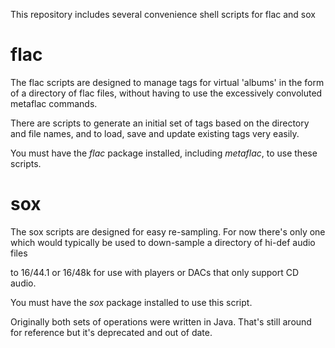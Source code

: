 This repository includes several convenience shell scripts for flac and sox

<h1>flac</h1>
The flac scripts are designed to manage tags for virtual 'albums' in the form of a directory of flac files,
 without having to use the excessively convoluted metaflac commands.

There are scripts to generate an initial set of tags based on the directory and file names, and to load, save and update existing tags very easily.

You must have the <em>flac</em> package installed, including <em>metaflac</em>, to use these scripts. 

<h1>sox</h1>
The sox scripts are designed for easy re-sampling. For now there's only one which would typically be used to down-sample a directory of hi-def audio files

to 16/44.1 or 16/48k for use with players or DACs that only support  CD audio.

You must have the <em>sox</em> package installed to use this script. 

Originally both sets of operations were written in Java. That's still around for reference but it's deprecated and out of date.
